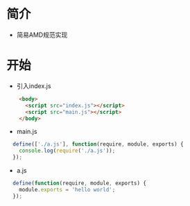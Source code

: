 # 简介

- 简易AMD规范实现

# 开始

- 引入index.js

````html
    <body>
      <script src="index.js"></script>
      <script src="main.js"></script>
    </body>
````

- main.js

````javascript
  define(['./a.js'], function(require, module, exports) {
    console.log(require('./a.js'));
  });

````
- a.js

````javascript
  define(function(require, module, exports) {
    module.exports = 'hello world';
  });

````
